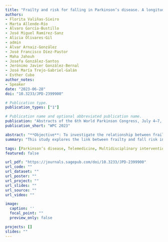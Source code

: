 ```yaml
---
title: "Frailty and risk for falling in Parkinson’s disease. A longitudinal, randomized, multidisciplinary-based telemedicine intervention"
authors:
- Florita Valiñas-Sieiro
- Marta Allende-Río
- Álvaro García-Bustillo
- José Miguel Ramírez-Sanz
- Alicia Olivares-Gil
- admin
- Álvar Arnaiz-González
- José Francisco Díez-Pastor
- Maha Jahouh
- Josefa González-Santos
- Jerónimo Javier González-Bernal
- José María Trejo-Gabriel-Galán
- Esther Cubo
author_notes: 
- Speaker
date: "2023-06-28"
doi: "10.3233/JPD-2399900"

# Publication type.
publication_types: ["1"]

# Publication name and optional abbreviated publication name.
publication: "Abstracts of the 6th World Parkinson Congress, July 4–7, 2023, Barcelona, Spain"
publication_short: "WPC 2023"

abstract: "**Objective**: To investigate the relationship between frailty and risk of falling in Parkinson’s disease (PD). \n\n**Background**: Frailty can lead to increased vulnerability in patients with PD and worsen their health conditions. The prevalence and association of motor and non-motor symptoms (NMS) and other non-related PD factors with the risk of falling and frailty are still controversial.\n\n**Methods**: This is a single-center, longitudinal, two group randomized study (NCT04694443). We recruited a cohort of non-demented PD patients with falls over the last 6 months. We conducted baseline, 4-months, and 8-months multidisciplinary evaluations. PD patients were randomized to receive in-office assessments versus alternating televisits including weekly Occupational Therapy sessions and monthly nurse and neurologist visits. The severity of motor symptoms was evaluated using the MDS-Unified Parkinson’s Disease Rating Scale (NMS-UPDRS) and Hoehn Yahr stage; NMS with the Non-Motor Symptoms Scale (NMSS), depression and anxiety with Beck BDI-II, apathy with Lille rating scale (LARS); frailty with FRAIL rating scale and Fried criteria, comorbidity with Geriatric CIRS-G, dysphagia with EAT10, quality of life with EUROHIS-QOL 8, and gait/balance with Mini-BESTest. Comparative and correlation analyses were conducted to analyze these associations.\n\n**Results**: 41 PD patients were included, 20 males (48.8%) and 21 females (51.2%), with a median number of falls in the last month of 1 (range 0 to 20), mean MDS-UPDRS part III score of 40.17 ± 10.86, and frailty FRAIL and Fried scores of 1.10 ± 1.37, and 1.41 ± 1.36, respectively. Frailty (Fried criteria) was associated with age (r=0.34, p=0.03). FRAIL scores had a high correlation with FOGQ (r=0.67, p=0.0001), PDQ (r=0.66, p=0.0001), and MDS-UPDRS (r=0.62, p=0.0001), a moderate correlation with Mini-BESTest (r=-0.59, p=0.0001), EUROHIS-QOL 8 (r=-0.51, p=0.001), NMSS (r=0.43, p=0.005), CIRS-G (r=0.41, p=0.007), and BDI-II (r=0.40, p=0.010), and a low correlation with LARS (r=0.36, p=0.02), and EAT10 (r=0.31, p=0.04). There was a trend with Body Mass Index (r=0.27, p=0.08), and number of falls (r=0.25, p=0.11).\n\n**Conclusions**: Frailty is associated with adverse health outcomes and increases the risk of falling in PD. Multidisciplinary telemedicine adjuvant interventions can improve access to vulnerable PD populations to prevent disability and dependence."
summary: "This study explores the link between frailty and fall risk in Parkinson’s disease, showing that frailty is significantly associated with motor and non-motor symptoms, reduced quality of life, and increased vulnerability. Although the number of falls showed only a trend, the findings support the use of multidisciplinary telemedicine interventions to improve access and prevent disability in frail PD patients."

tags: [Parkinson’s disease, Telemedicine, Multidisciplinary intervention, Falls prevention, Quality of life]
featured: false

url_pdf: "https://journals.sagepub.com/doi/10.3233/JPD-2399900"
url_code: ""
url_dataset: ""
url_poster: ""
url_project: ""
url_slides: ""
url_source: ""
url_video: ""

image:
  caption: ''
  focal_point: ""
  preview_only: false

projects: []
slides: ""
---
```

